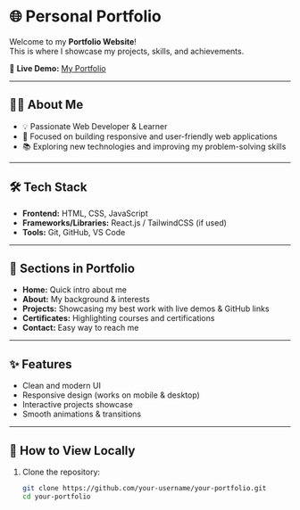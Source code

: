 # 🌐 Personal Portfolio

Welcome to my **Portfolio Website**!  
This is where I showcase my projects, skills, and achievements.  

🔗 **Live Demo:** [My Portfolio](https://your-username.github.io/your-portfolio/)  

---

## 👨‍💻 About Me
- 💡 Passionate Web Developer & Learner  
- 🚀 Focused on building responsive and user-friendly web applications  
- 📚 Exploring new technologies and improving my problem-solving skills  

---

## 🛠️ Tech Stack
- **Frontend:** HTML, CSS, JavaScript  
- **Frameworks/Libraries:** React.js / TailwindCSS (if used)  
- **Tools:** Git, GitHub, VS Code  

---

## 📂 Sections in Portfolio
- **Home:** Quick intro about me  
- **About:** My background & interests  
- **Projects:** Showcasing my best work with live demos & GitHub links  
- **Certificates:** Highlighting courses and certifications  
- **Contact:** Easy way to reach me  

---

## ✨ Features
- Clean and modern UI  
- Responsive design (works on mobile & desktop)  
- Interactive projects showcase  
- Smooth animations & transitions  

---

## 🚀 How to View Locally
1. Clone the repository:
   ```bash
   git clone https://github.com/your-username/your-portfolio.git
   cd your-portfolio
